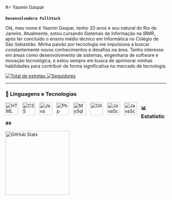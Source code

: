 #⚡ Yasmin Gaspar

**`Desenvolvedora FullStack`**

Olá, meu nome é Yasmin Gaspar, tenho 20 anos e sou natural do Rio de Janeiro. Atualmente, estou cursando Sistemas de Informação na IBMR, após ter concluído o ensino médio técnico em Informática no Colégio de São Sebastião. Minha paixão por tecnologia me impulsiona a buscar constantemente novos conhecimentos e desafios na área. Tenho interesse em áreas como desenvolvimento de sistemas, engenharia de software e inovação tecnológica, e estou sempre em busca de aprimorar minhas habilidades para contribuir de forma significativa no mercado de tecnologia.

<p align="left">
    <a href="https://github.com/yasmingaspar?tab=repositories&sort=stargazers">
        <img 
            alt="Total de estrelas" 
            title="Total de estrelas GitHub" 
            src="https://custom-icon-badges.demolab.com/github/stars/yasmingaspar?color=55960c&style=for-the-badge&labelColor=488207&logo=star&label=estrelas"
        />
    </a>
    <a href="https://github.com/yasmingaspar?tab=followers">
        <img 
            alt="Seguidores" 
            title="Me siga no GitHub" 
            src="https://custom-icon-badges.demolab.com/github/followers/yasmingaspar?color=236ad3&labelColor=1155ba&style=for-the-badge&logo=github&label=Seguidores&logoColor=white"
        />
    </a>
</p>

---

### 👾 Linguagens e Tecnologias

<img 
    align="left" 
    alt="HTML"
    title="HTML" 
    width="40px" 
    style="padding-right: 10px;" 
    src="https://cdn.jsdelivr.net/gh/devicons/devicon@latest/icons/html5/html5-original.svg" 
/>
<img 
    align="left" 
    alt="CSS" 
    title="CSS"
    width="40px" 
    style="padding-right: 10px;" 
    src="https://cdn.jsdelivr.net/gh/devicons/devicon@latest/icons/css3/css3-original.svg" 
/>
<img 
    align="left" 
    alt="Java" 
    title="Java"
    width="40px" 
    style="padding-right: 10px;" 
    src="https://cdn.jsdelivr.net/gh/devicons/devicon@latest/icons/java/java-original.svg" 
  />
  
  <img 
    align="left" 
    alt="Php" 
    title="Php"
    width="40px" 
    style="padding-right: 10px;" 
    src="https://cdn.jsdelivr.net/gh/devicons/devicon@latest/icons/php/php-original.svg" 
  />
  <img 
    align="left" 
    alt="MySql" 
    title="MySql"
    width="40px" 
    style="padding-right: 10px;"
    src="https://cdn.jsdelivr.net/gh/devicons/devicon@latest/icons/mysql/mysql-original.svg" 
  />
  <img 
    align="left" 
    alt="Git" 
    title="Git"
    width="40px" 
    style="padding-right: 10px;"
    src="https://cdn.jsdelivr.net/gh/devicons/devicon@latest/icons/git/git-original.svg" 
    />
  <img 
    align="left" 
    alt="JavaScript" 
    title="JavaScript"
    width="40px" 
    style="padding-right: 10px;"
    src="https://cdn.jsdelivr.net/gh/devicons/devicon@latest/icons/javascript/javascript-original.svg" 
    />
  <img 
    align="left" 
    alt="JavaScript" 
    title="JavaScript"
    width="40px" 
    style="padding-right: 10px;"
    src="https://cdn.jsdelivr.net/gh/devicons/devicon@latest/icons/spring/spring-original.svg" 
    />

### 📊 Estatísticas

<img 
    align="left" 
    alt="GitHub Stats" 
    height="200" 
    style="padding-right: 10px;"
    src="https://github-readme-stats.vercel.app/api?username=yasmingaspar&show_icons=true&theme=shadow_red&include_all_commits=true&locale=pt-br" 
  /> 
  

  
